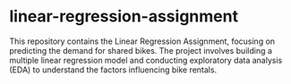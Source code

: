 # linear-regression-assignment
This repository contains the Linear Regression Assignment, focusing on predicting the demand for shared bikes. The project involves building a multiple linear regression model and conducting exploratory data analysis (EDA) to understand the factors influencing bike rentals.

